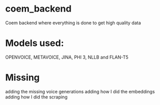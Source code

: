# coem_backend
Coem backend where everything is done to get high quality data

# Models used:
OPENVOICE, METAVOICE, JINA, PHI 3, NLLB and FLAN-T5


# Missing
adding the missing voice generations
adding how I did the embeddings
adding how I did the scraping
